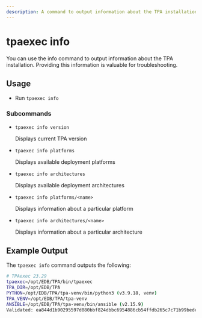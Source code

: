 ```yaml
---
description: A command to output information about the TPA installation.
---
```



# tpaexec info

You can use the info command to output information about the TPA installation.
Providing this information is valuable for troubleshooting.

## Usage

* Run `tpaexec info`

### Subcommands
* `tpaexec info version`

    Displays current TPA version

* `tpaexec info platforms`

    Displays available deployment platforms

* `tpaexec info architectures`

    Displays available deployment architectures

* `tpaexec info platforms/<name>`

    Displays information about a particular platform

* `tpaexec info architectures/<name>`

    Displays information about a particular architecture

## Example Output

The `tpaexec info` command outputs the following:

```bash
# TPAexec 23.29
tpaexec=/opt/EDB/TPA/bin/tpaexec
TPA_DIR=/opt/EDB/TPA
PYTHON=/opt/EDB/TPA/tpa-venv/bin/python3 (v3.9.18, venv)
TPA_VENV=/opt/EDB/TPA/tpa-venv
ANSIBLE=/opt/EDB/TPA/tpa-venv/bin/ansible (v2.15.9)
Validated: ea844d1b90295597d080bbf824dbbc6954886cb54ffdb265c7c71b99bedee67b [OK]
```
